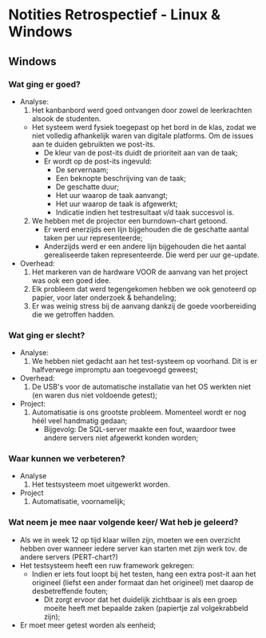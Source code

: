 # Notities Retrospectief - Linux & Windows
## Windows
### Wat ging er goed?
- Analyse:
	1. Het kanbanbord werd goed ontvangen door zowel de leerkrachten alsook de studenten.
	- Het systeem werd fysiek toegepast op het bord in de klas, zodat we niet volledig afhankelijk waren van digitale platforms. Om de issues aan te duiden gebruikten we post-its.
		- De kleur van de post-its duidt de prioriteit aan van de taak;
		- Er wordt op de post-its ingevuld:
			- De servernaam;
			- Een beknopte beschrijving van de taak;
			- De geschatte duur;
			- Het uur waarop de taak aanvangt;
			- Het uur waarop de taak is afgewerkt;
			- Indicatie indien het testresultaat v/d taak succesvol is.
	2. We hebben met de projector een burndown-chart getoond.
		- Er werd enerzijds een lijn bijgehouden die de geschatte aantal taken per uur representeerde;
		- Anderzijds werd er een andere lijn bijgehouden die het aantal gerealiseerde taken representeerde. Die werd per uur ge-update.
- Overhead:
	1. Het markeren van de hardware VOOR de aanvang van het project was ook een goed idee.
	2. Elk probleem dat werd tegengekomen hebben we ook genoteerd op papier, voor later onderzoek & behandeling;
	3. Er was weinig stress bij de aanvang dankzij de goede voorbereiding die we getroffen hadden.

### Wat ging er slecht?
- Analyse:
	1. We hebben niet gedacht aan het test-systeem op voorhand. Dit is er halfverwege impromptu aan toegevoegd geweest;
- Overhead:
	1. De USB's voor de automatische installatie van het OS werkten niet (en waren dus niet voldoende getest);
- Project:
	1. Automatisatie is ons grootste probleem. Momenteel wordt er nog héél veel handmatig gedaan;
		- Bijgevolg: De SQL-server maakte een fout, waardoor twee andere servers niet afgewerkt konden worden;

### Waar kunnen we verbeteren?
- Analyse
	1. Het testsysteem moet uitgewerkt worden.
- Project
	1. Automatisatie, voornamelijk;

### Wat neem je mee naar volgende keer/ Wat heb je geleerd?
- Als we in week 12 op tijd klaar willen zijn, moeten we een overzicht hebben over wanneer iedere server kan starten met zijn werk tov. de andere servers (PERT-chart?)
- Het testsysteem heeft een ruw framework gekregen:
	- Indien er iets fout loopt bij het testen, hang een extra post-it aan het origineel (liefst een ander formaat dan het origineel) met daarop de desbetreffende fouten;
		- Dit zorgt ervoor dat het duidelijk zichtbaar is als een groep moeite heeft met bepaalde zaken (papiertje zal volgekrabbeld zijn);
- Er moet meer getest worden als eenheid;
